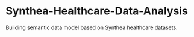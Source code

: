 # Synthea-Healthcare-Data-Analysis
Building semantic data model based on Synthea healthcare datasets. 
